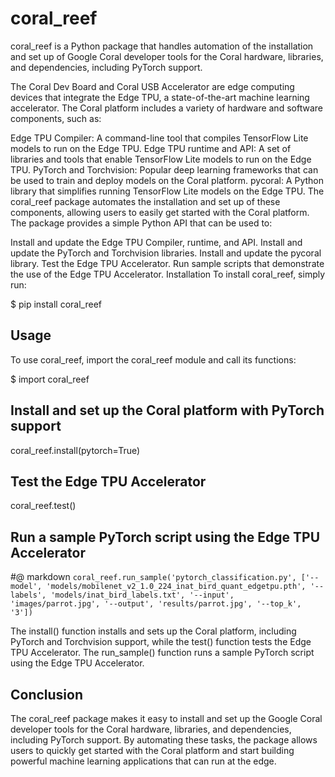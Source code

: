 # coral_reef

coral_reef is a Python package that handles automation of the installation and set up of Google Coral developer tools for the Coral hardware, libraries, and dependencies, including PyTorch support.

The Coral Dev Board and Coral USB Accelerator are edge computing devices that integrate the Edge TPU, a state-of-the-art machine learning accelerator. The Coral platform includes a variety of hardware and software components, such as:

Edge TPU Compiler: A command-line tool that compiles TensorFlow Lite models to run on the Edge TPU.
Edge TPU runtime and API: A set of libraries and tools that enable TensorFlow Lite models to run on the Edge TPU.
PyTorch and Torchvision: Popular deep learning frameworks that can be used to train and deploy models on the Coral platform.
pycoral: A Python library that simplifies running TensorFlow Lite models on the Edge TPU.
The coral_reef package automates the installation and set up of these components, allowing users to easily get started with the Coral platform. The package provides a simple Python API that can be used to:

Install and update the Edge TPU Compiler, runtime, and API.
Install and update the PyTorch and Torchvision libraries.
Install and update the pycoral library.
Test the Edge TPU Accelerator.
Run sample scripts that demonstrate the use of the Edge TPU Accelerator.
Installation
To install coral_reef, simply run:

$ pip install coral_reef

## Usage
To use coral_reef, import the coral_reef module and call its functions:

$ import coral_reef

## Install and set up the Coral platform with PyTorch support
coral_reef.install(pytorch=True)

## Test the Edge TPU Accelerator
coral_reef.test()

## Run a sample PyTorch script using the Edge TPU Accelerator
#@ markdown `coral_reef.run_sample('pytorch_classification.py', ['--model', 'models/mobilenet_v2_1.0_224_inat_bird_quant_edgetpu.pth',
                                                    '--labels', 'models/inat_bird_labels.txt',
                                                    '--input', 'images/parrot.jpg',
                                                    '--output', 'results/parrot.jpg',
                                                    '--top_k', '3'])`

The install() function installs and sets up the Coral platform, including PyTorch and Torchvision support, while the test() function tests the Edge TPU Accelerator. The run_sample() function runs a sample PyTorch script using the Edge TPU Accelerator.

## Conclusion
The coral_reef package makes it easy to install and set up the Google Coral developer tools for the Coral hardware, libraries, and dependencies, including PyTorch support. By automating these tasks, the package allows users to quickly get started with the Coral platform and start building powerful machine learning applications that can run at the edge.